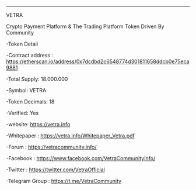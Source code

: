 ---
VETRA

Crypto Payment Platform & The Trading Platform Token Driven By Community

-Token Detail

-Contract address : https://etherscan.io/address/0x7dcdbd2c6548774d301811658ddcb0e75eca9881

-Total Supply: 18.000.000

-Symbol: VETRA

-Token Decimals: 18

-Verified: Yes

-website: https://vetra.info

-Whitepaper : https://vetra.info/Whitepaper_Vetra.pdf

-Forum : https://vetracommunity.info/

-Facebook : https://www.facebook.com/VetraCommunityInfo/

-Twitter : https://twitter.com/VetraOfficial

-Telegram Group : https://t.me/VetraCommunity
